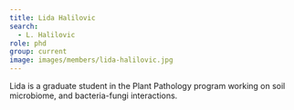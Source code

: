 ```yaml
---
title: Lida Halilovic
search:
  - L. Halilovic
role: phd
group: current
image: images/members/lida-halilovic.jpg
---
```


Lida is a graduate student in the Plant Pathology program working on soil microbiome, and bacteria-fungi interactions.
